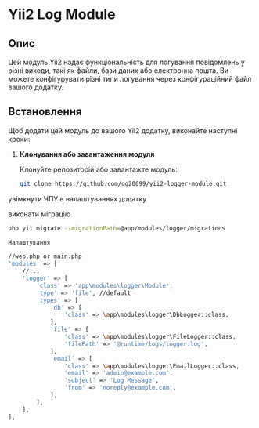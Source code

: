 # Yii2 Log Module

## Опис

Цей модуль Yii2 надає функціональність для логування повідомлень у різні виходи, такі як файли, бази даних або електронна пошта. Ви можете конфігурувати різні типи логування через конфігураційний файл вашого додатку.

## Встановлення

Щоб додати цей модуль до вашого Yii2 додатку, виконайте наступні кроки:

1. **Клонування або завантаження модуля**

   Клонуйте репозиторій або завантажте модуль:

   ```bash
   git clone https://github.com/qq20099/yii2-logger-module.git

увімкнути ЧПУ в налаштуваннях додатку

виконати міграцію
```bash
php yii migrate --migrationPath=@app/modules/logger/migrations

Налаштування

//web.php or main.php
'modules' => [
    //...
    'logger' => [
        'class' => 'app\modules\logger\Module',
        'type' => 'file', //default
        'types' => [
            'db' => [
                'class' => \app\modules\logger\DbLogger::class,
            ],
            'file' => [
                'class' => \app\modules\logger\FileLogger::class,
                'filePath' => '@runtime/logs/logger.log',
            ],
            'email' => [
                'class' => \app\modules\logger\EmailLogger::class,
                'email' => 'admin@example.com',
                'subject' => 'Log Message',
                'from' => 'noreply@example.com',
            ],
        ],
    ],
],